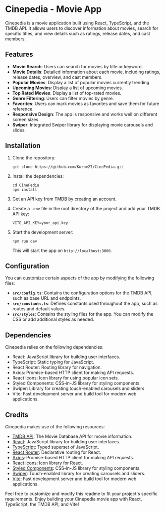 # Cinepedia - Movie App

Cinepedia is a movie application built using React, TypeScript, and the TMDB API. It allows users to discover information about movies, search for specific titles, and view details such as ratings, release dates, and cast members.

## Features

- **Movie Search**: Users can search for movies by title or keyword.
- **Movie Details**: Detailed information about each movie, including ratings, release dates, overview, and cast members.
- **Popular Movies**: Display a list of popular movies currently trending.
- **Upcoming Movies**: Display a list of upcoming movies.
- **Top Rated Movies**: Display a list of top-rated movies.
- **Genre Filtering**: Users can filter movies by genre.
- **Favorites**: Users can mark movies as favorites and save them for future reference.
- **Responsive Design**: The app is responsive and works well on different screen sizes.
- **Swiper**: Integrated Swiper library for displaying movie carousels and slides.

## Installation

1. Clone the repository:

   ```
   git clone https://github.com/Kuroe27/CinePedia.git
   ```

2. Install the dependencies:

   ```
   cd CinePedia
   npm install
   ```

3. Get an API key from [TMDB](https://www.themoviedb.org/) by creating an account.

4. Create a `.env` file in the root directory of the project and add your TMDB API key:

   ```
   VITE_API_KEY=your_api_key
   ```

5. Start the development server:

   ```
   npm run dev
   ```

   This will start the app on `http://localhost:3000`.

## Configuration

You can customize certain aspects of the app by modifying the following files:

- **`src/config.ts`**: Contains the configuration options for the TMDB API, such as base URL and endpoints.
- **`src/constants.ts`**: Defines constants used throughout the app, such as routes and default values.
- **`src/styles`**: Contains the styling files for the app. You can modify the CSS or add additional styles as needed.

## Dependencies

Cinepedia relies on the following dependencies:

- React: JavaScript library for building user interfaces.
- TypeScript: Static typing for JavaScript.
- React Router: Routing library for navigation.
- Axios: Promise-based HTTP client for making API requests.
- React Icons: Icon library for using popular icon sets.
- Styled Components: CSS-in-JS library for styling components.
- Swiper: Library for creating touch-enabled carousels and sliders.
- Vite: Fast development server and build tool for modern web applications.

## Credits

Cinepedia makes use of the following resources:

- [TMDB API](https://www.themoviedb.org/documentation/api): The Movie Database API for movie information.
- [React](https://reactjs.org/): JavaScript library for building user interfaces.
- [TypeScript](https://www.typescriptlang.org/): Typed superset of JavaScript.
- [React Router](https://reactrouter.com/): Declarative routing for React.
- [Axios](https://axios-http.com/): Promise-based HTTP client for making API requests.
- [React Icons](https://react-icons.github.io/react-icons/): Icon library for React.
- [Styled Components](https://styled-components.com/): CSS-in-JS library for styling components.
- [Swiper](https://swiperjs.com/): Touch-enabled library for creating carousels and sliders.
- [Vite](https://vitejs.dev/): Fast development server and build tool for modern web applications.



Feel free to customize and modify this readme to fit your project's specific requirements. Enjoy building your Cinepedia movie app with React, TypeScript, the TMDB API, and Vite!
